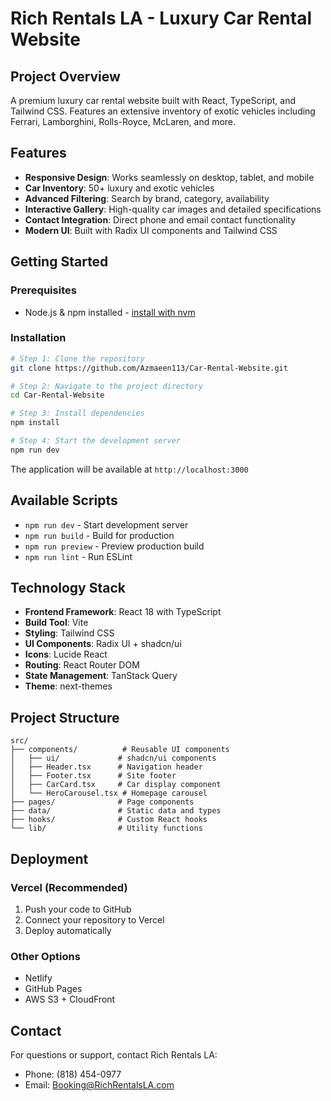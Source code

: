 # Rich Rentals LA - Luxury Car Rental Website

## Project Overview

A premium luxury car rental website built with React, TypeScript, and Tailwind CSS. Features an extensive inventory of exotic vehicles including Ferrari, Lamborghini, Rolls-Royce, McLaren, and more.

## Features

- **Responsive Design**: Works seamlessly on desktop, tablet, and mobile
- **Car Inventory**: 50+ luxury and exotic vehicles
- **Advanced Filtering**: Search by brand, category, availability
- **Interactive Gallery**: High-quality car images and detailed specifications
- **Contact Integration**: Direct phone and email contact functionality
- **Modern UI**: Built with Radix UI components and Tailwind CSS

## Getting Started

### Prerequisites

- Node.js & npm installed - [install with nvm](https://github.com/nvm-sh/nvm#installing-and-updating)

### Installation

```sh
# Step 1: Clone the repository
git clone https://github.com/Azmaeen113/Car-Rental-Website.git

# Step 2: Navigate to the project directory
cd Car-Rental-Website

# Step 3: Install dependencies
npm install

# Step 4: Start the development server
npm run dev
```

The application will be available at `http://localhost:3000`

## Available Scripts

- `npm run dev` - Start development server
- `npm run build` - Build for production
- `npm run preview` - Preview production build
- `npm run lint` - Run ESLint

## Technology Stack

- **Frontend Framework**: React 18 with TypeScript
- **Build Tool**: Vite
- **Styling**: Tailwind CSS
- **UI Components**: Radix UI + shadcn/ui
- **Icons**: Lucide React
- **Routing**: React Router DOM
- **State Management**: TanStack Query
- **Theme**: next-themes

## Project Structure

```
src/
├── components/          # Reusable UI components
│   ├── ui/             # shadcn/ui components
│   ├── Header.tsx      # Navigation header
│   ├── Footer.tsx      # Site footer
│   ├── CarCard.tsx     # Car display component
│   └── HeroCarousel.tsx # Homepage carousel
├── pages/              # Page components
├── data/               # Static data and types
├── hooks/              # Custom React hooks
└── lib/                # Utility functions
```

## Deployment

### Vercel (Recommended)
1. Push your code to GitHub
2. Connect your repository to Vercel
3. Deploy automatically

### Other Options
- Netlify
- GitHub Pages
- AWS S3 + CloudFront

## Contact

For questions or support, contact Rich Rentals LA:
- Phone: (818) 454-0977
- Email: Booking@RichRentalsLA.com
